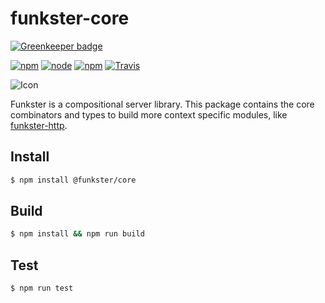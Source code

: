 # funkster-core

[![Greenkeeper badge](https://badges.greenkeeper.io/funkster-js/core.svg)](https://greenkeeper.io/)

[![npm](https://img.shields.io/npm/v/@funkster/core.svg?style=flat-square)](https://www.npmjs.com/package/@funkster/core)
[![node](https://img.shields.io/node/v/@funkster/core.svg?style=flat-square)](http://nodejs.org/download/)
[![npm](https://img.shields.io/npm/dt/@funkster/core.svg?style=flat-square)](https://www.npmjs.com/package/@funkster/core)
[![Travis](https://img.shields.io/travis/Bomret/funkster-core.svg?style=flat-square)](https://travis-ci.org/Bomret/funkster-core)

![Icon](./icon.png)

Funkster is a compositional server library. This package contains the core combinators and types to build more context specific modules, like [funkster-http](https://www.npmjs.com/package/funkster-http).

## Install
```bash
$ npm install @funkster/core
```

## Build
```bash
$ npm install && npm run build
```

## Test
```bash
$ npm run test
```
